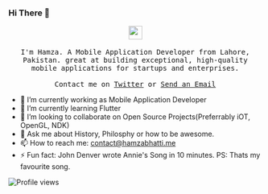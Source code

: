 ### Hi There 👋

<p align="center">
  <img src="https://user-images.githubusercontent.com/5679180/79618120-0daffb80-80be-11ea-819e-d2b0fa904d07.gif" width="27px">
  <br><br>
  <samp>
I'm Hamza. A Mobile Application Developer from Lahore, Pakistan. great at building exceptional, high-quality mobile applications for startups and enterprises. 
     <br><br>Contact me on <a href="https://twitter.com/realHamzaBhatti">Twitter</a> or <a href="mailto:contact@hamzabhatti.me">Send an Email</a>
  </samp>
</p>

- 🔭 I’m currently working as Mobile Application Developer
- 🌱 I’m currently learning Flutter
- 👯 I’m looking to collaborate on Open Source Projects(Preferrably iOT, OpenGL, NDK)
- 💬 Ask me about History, Philosphy or how to be awesome.
- 📫 How to reach me: contact@hamzabhatti.me
- ⚡ Fun fact: John Denver wrote Annie's Song in 10 minutes. PS: Thats my favourite song.

![Profile views](https://komarev.com/ghpvc/?username=ameerpro&color=blue)
